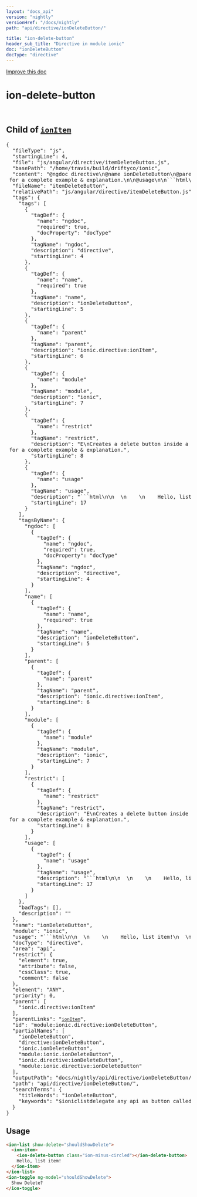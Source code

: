 ```yaml
---
layout: "docs_api"
version: "nightly"
versionHref: "/docs/nightly"
path: "api/directive/ionDeleteButton/"

title: "ion-delete-button"
header_sub_title: "Directive in module ionic"
doc: "ionDeleteButton"
docType: "directive"
---
```


<div class="improve-docs">
  <a href='http://github.com/driftyco/ionic/edit/master/js/angular/directive/itemDeleteButton.js#L4'>
    Improve this doc
  </a>
</div>




<h1 class="api-title">

  ion-delete-button


<br />
<small>
  Child of <a href="/docs/nightly/api/directive/ionItem/"><code>ionItem</code></a>
</small>


</h1>














  
<pre>{
  "fileType": "js",
  "startingLine": 4,
  "file": "js/angular/directive/itemDeleteButton.js",
  "basePath": "/home/travis/build/driftyco/ionic",
  "content": "@ngdoc directive\n@name ionDeleteButton\n@parent ionic.directive:ionItem\n@module ionic\n@restrict E\nCreates a delete button inside a list item, that is visible when the\n<a href="/docs/nightly/api/directive/ionList/">ionList parent's</a> `show-delete` evaluates to true or\n`$ionicListDelegate.showDelete(true)` is called.\n\nTakes any ionicon as a class.\n\nSee <a href="/docs/nightly/api/directive/ionList/"><code>ionList</code></a> for a complete example & explanation.\n\n@usage\n\n```html\n<ion-list show-delete=\"shouldShowDelete\">\n  <ion-item>\n    <ion-delete-button class=\"ion-minus-circled\"></ion-delete-button>\n    Hello, list item!\n  </ion-item>\n</ion-list>\n<ion-toggle ng-model=\"shouldShowDelete\">\n  Show Delete?\n</ion-toggle>\n```",
  "fileName": "itemDeleteButton",
  "relativePath": "js/angular/directive/itemDeleteButton.js",
  "tags": {
    "tags": [
      {
        "tagDef": {
          "name": "ngdoc",
          "required": true,
          "docProperty": "docType"
        },
        "tagName": "ngdoc",
        "description": "directive",
        "startingLine": 4
      },
      {
        "tagDef": {
          "name": "name",
          "required": true
        },
        "tagName": "name",
        "description": "ionDeleteButton",
        "startingLine": 5
      },
      {
        "tagDef": {
          "name": "parent"
        },
        "tagName": "parent",
        "description": "ionic.directive:ionItem",
        "startingLine": 6
      },
      {
        "tagDef": {
          "name": "module"
        },
        "tagName": "module",
        "description": "ionic",
        "startingLine": 7
      },
      {
        "tagDef": {
          "name": "restrict"
        },
        "tagName": "restrict",
        "description": "E\nCreates a delete button inside a list item, that is visible when the\n<a href="/docs/nightly/api/directive/ionList/">ionList parent's</a> `show-delete` evaluates to true or\n`$ionicListDelegate.showDelete(true)` is called.\n\nTakes any ionicon as a class.\n\nSee <a href="/docs/nightly/api/directive/ionList/"><code>ionList</code></a> for a complete example & explanation.",
        "startingLine": 8
      },
      {
        "tagDef": {
          "name": "usage"
        },
        "tagName": "usage",
        "description": "```html\n<ion-list show-delete=\"shouldShowDelete\">\n  <ion-item>\n    <ion-delete-button class=\"ion-minus-circled\"></ion-delete-button>\n    Hello, list item!\n  </ion-item>\n</ion-list>\n<ion-toggle ng-model=\"shouldShowDelete\">\n  Show Delete?\n</ion-toggle>\n```",
        "startingLine": 17
      }
    ],
    "tagsByName": {
      "ngdoc": [
        {
          "tagDef": {
            "name": "ngdoc",
            "required": true,
            "docProperty": "docType"
          },
          "tagName": "ngdoc",
          "description": "directive",
          "startingLine": 4
        }
      ],
      "name": [
        {
          "tagDef": {
            "name": "name",
            "required": true
          },
          "tagName": "name",
          "description": "ionDeleteButton",
          "startingLine": 5
        }
      ],
      "parent": [
        {
          "tagDef": {
            "name": "parent"
          },
          "tagName": "parent",
          "description": "ionic.directive:ionItem",
          "startingLine": 6
        }
      ],
      "module": [
        {
          "tagDef": {
            "name": "module"
          },
          "tagName": "module",
          "description": "ionic",
          "startingLine": 7
        }
      ],
      "restrict": [
        {
          "tagDef": {
            "name": "restrict"
          },
          "tagName": "restrict",
          "description": "E\nCreates a delete button inside a list item, that is visible when the\n<a href="/docs/nightly/api/directive/ionList/">ionList parent's</a> `show-delete` evaluates to true or\n`$ionicListDelegate.showDelete(true)` is called.\n\nTakes any ionicon as a class.\n\nSee <a href="/docs/nightly/api/directive/ionList/"><code>ionList</code></a> for a complete example & explanation.",
          "startingLine": 8
        }
      ],
      "usage": [
        {
          "tagDef": {
            "name": "usage"
          },
          "tagName": "usage",
          "description": "```html\n<ion-list show-delete=\"shouldShowDelete\">\n  <ion-item>\n    <ion-delete-button class=\"ion-minus-circled\"></ion-delete-button>\n    Hello, list item!\n  </ion-item>\n</ion-list>\n<ion-toggle ng-model=\"shouldShowDelete\">\n  Show Delete?\n</ion-toggle>\n```",
          "startingLine": 17
        }
      ]
    },
    "badTags": [],
    "description": ""
  },
  "name": "ionDeleteButton",
  "module": "ionic",
  "usage": "```html\n<ion-list show-delete=\"shouldShowDelete\">\n  <ion-item>\n    <ion-delete-button class=\"ion-minus-circled\"></ion-delete-button>\n    Hello, list item!\n  </ion-item>\n</ion-list>\n<ion-toggle ng-model=\"shouldShowDelete\">\n  Show Delete?\n</ion-toggle>\n```",
  "docType": "directive",
  "area": "api",
  "restrict": {
    "element": true,
    "attribute": false,
    "cssClass": true,
    "comment": false
  },
  "element": "ANY",
  "priority": 0,
  "parent": [
    "ionic.directive:ionItem"
  ],
  "parentLinks": "<a href="/docs/nightly/api/directive/ionItem/"><code>ionItem</code></a>",
  "id": "module:ionic.directive:ionDeleteButton",
  "partialNames": [
    "ionDeleteButton",
    "directive:ionDeleteButton",
    "ionic.ionDeleteButton",
    "module:ionic.ionDeleteButton",
    "ionic.directive:ionDeleteButton",
    "module:ionic.directive:ionDeleteButton"
  ],
  "outputPath": "docs/nightly/api/directive/ionDeleteButton/index.md",
  "path": "api/directive/ionDeleteButton/",
  "searchTerms": {
    "titleWords": "ionDeleteButton",
    "keywords": "$ioniclistdelegate any api as button called class complete creates delete directive docs evaluates example explanation for hello html inside ion-minus-circled iondeletebutton ionic ionicon ionlist is item itemdeletebutton js list md module ng-model or parent see shouldshowdelete show show-delete showdelete takes that the to true visible when"
  }
}</pre>
<h2 id="usage">Usage</h2>
  
```html
<ion-list show-delete="shouldShowDelete">
  <ion-item>
    <ion-delete-button class="ion-minus-circled"></ion-delete-button>
    Hello, list item!
  </ion-item>
</ion-list>
<ion-toggle ng-model="shouldShowDelete">
  Show Delete?
</ion-toggle>
```
  
  

  





